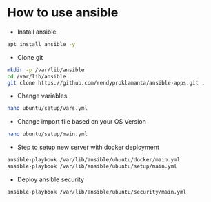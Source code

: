 # How to use ansible

- Install ansible

```sh
apt install ansible -y
```

- Clone git

```sh
mkdir -p /var/lib/ansible
cd /var/lib/ansible
git clone https://github.com/rendyproklamanta/ansible-apps.git .
```

- Change variables

```sh
nano ubuntu/setup/vars.yml
```

- Change import file based on your OS Version

```sh
nano ubuntu/setup/main.yml
```

- Step to setup new server with docker deployment

```sh
ansible-playbook /var/lib/ansible/ubuntu/docker/main.yml
ansible-playbook /var/lib/ansible/ubuntu/setup/main.yml
```

- Deploy ansible security

```sh
ansible-playbook /var/lib/ansible/ubuntu/security/main.yml
```
